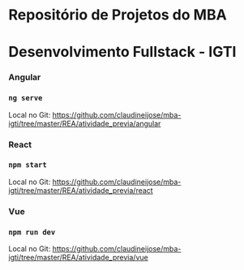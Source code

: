 # Repositório de Projetos do MBA

# Desenvolvimento Fullstack - IGTI

### Angular

### `ng serve`

Local no Git:
https://github.com/claudineijose/mba-igti/tree/master/REA/atividade_previa/angular

### React

### `npm start`

Local no Git:
https://github.com/claudineijose/mba-igti/tree/master/REA/atividade_previa/react

### Vue

### `npm run dev`

Local no Git:
https://github.com/claudineijose/mba-igti/tree/master/REA/atividade_previa/vue
